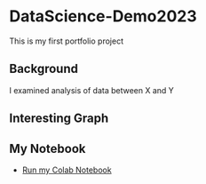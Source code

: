 # DataScience-Demo2023
This is my first portfolio project

## Background
I examined analysis of data between X and Y

## Interesting Graph

## My Notebook
* [Run my Colab Notebook](https://github.com/Sholldave/DataScience-Demo2023/blob/main/Data_Science_Notebook.ipynb)
